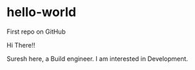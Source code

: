 # hello-world
First repo on GitHub


Hi There!!

Suresh here, a Build engineer. I am interested in Development. 
